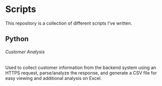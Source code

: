 # Scripts
This repository is a collection of different scripts I've written.

## Python

###### Customer Analysis
Used to collect customer information from the backend system using an HTTPS request, parse/analyze the response, and generate a CSV file for easy viewing and additional analysis on Excel.
